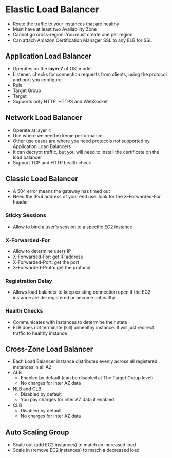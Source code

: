 # Elastic Load Balancer

- Route the traffic to your instances that are healthy
- Must have at least two Availability Zone
- Cannot go cross-region. You must create one per region
- Can attach Amazon Certification Manager SSL to any ELB for SSL

## Application Load Balancer

- Operates on the **layer 7** of OSI model
- Listener: checks for connection requests from clients, using the protocol and port you configure
- Rule
- Target Group
- Target
- Supports only HTTP,  HTTPS and WebSocket

## Network Load Balancer

- Operate at layer 4
- Use where we need extreme performance
- Other use cases are where you need protocols not supported by Application Load Balancers 
- It can decrypt traffic, but you will need to install the certificate on the load balancer
- Support TCP and HTTP health check

## Classic Load Balancer

- A 504 error means the gateway has timed out 
- Need the IPv4 address of your end use: look for the X-Forwarded-For header

### Sticky Sessions 

- Allow to bind a user's session to a specific EC2 instance

### X-Forwarded-For

- Allow to determine users IP 
- X-Forwarded-For: get IP address
- X-Forwarded-Port: get the port
- X-Forwarded-Proto: get the protocol


### Registration Delay

- Allows load balancer to keep existing connection open if the EC2 instance are de-registered or become unhealthy

### Health Checks 

- Communicates with instances to determine their state
- ELB does not terminate (kill) unhealthy instance. It will just redirect traffic to healthy instance

## Cross-Zone Load Balancer 

- Each Load Balancer instance distributes evenly across all registered instances in all AZ
- ALB 
  - Enabled by default (can be disabled at The Target Group level)
  - No charges for inter AZ data
- NLB and GLB
  - Disabled by default
  - You pay charges for inter AZ data if enabled 
- CLB
  - Disabled by default
  - No charges for inter AZ data

## Auto Scaling Group 

- Scale out (add EC2 instances) to match an increased load  
- Scale in (remove EC2 instances) to match a decreased load